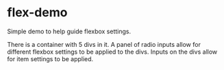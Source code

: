 # flex-demo
Simple demo to help guide flexbox settings.

There is a container with 5 divs in it. A panel of radio inputs allow for different flexbox settings to be applied to the divs. Inputs on the divs allow for item settings to be applied.

